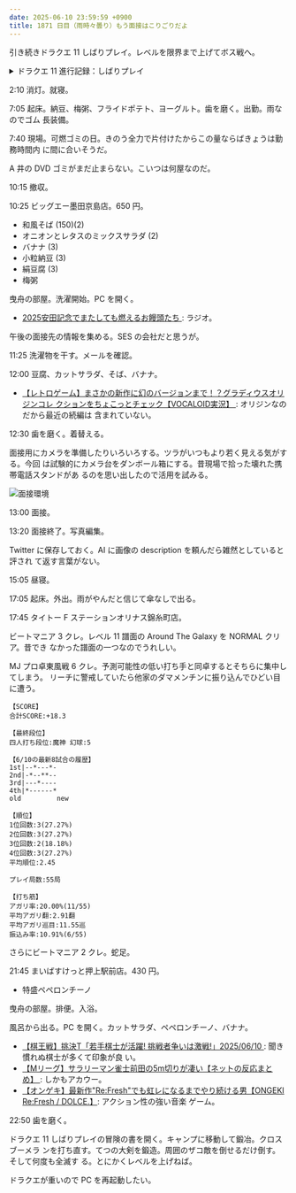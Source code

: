 ```yaml
---
date: 2025-06-10 23:59:59 +0900
title: 1871 日目（雨時々曇り）もう面接はこりごりだよ
---
```


引き続きドラクエ 11 しばりプレイ。レベルを限界まで上げてボス戦へ。

<details><summary>ドラクエ 11 進行記録：しばりプレイ</summary>
<p>デルカダール神殿ボス戦直前。どうやら浜辺のぐんたいガニが経験値稼ぎの最終門番らしい。
レベル 12 まで上げたところで経験値が入らなくなる。</p>

<p>イビルビースト戦。ねむりの花やスリープダガーがあてにならないことをようやく悟る。
敵側の打撃は脅威だが、ボミオスやバギが普通。MP が切れてくれるとありがたい。
何度か挑戦して、上やくそうを二人に持たせるのが良さそうなことに気づく。
粘っているとゾーンに入るので、そこでシャドウアタックを入れる。
一頭倒せばなんとかなる。</p>

<p>とっととホムラの里に行く。道中のドロルやスライムベスからは経験値が入らない。
里でクロスブーメランと錬金レシピを入手。前回から宝箱にうちなおしの宝珠が入っていることがあるが、使い所がきたようだ。</p>
</details>

2:10 消灯。就寝。

7:05 起床。納豆、梅粥、フライドポテト、ヨーグルト。歯を磨く。出勤。雨なのでゴム
長装備。

7:40 現場。可燃ゴミの日。きのう全力で片付けたからこの量ならばきょうは勤務時間内
に間に合いそうだ。

A 井の DVD ゴミがまだ止まらない。こいつは何屋なのだ。

10:15 撤収。

10:25 ビッグエー墨田京島店。650 円。

* 和風そば (150)(2)
* オニオンとレタスのミックスサラダ (2)
* バナナ (3)
* 小粒納豆 (3)
* 絹豆腐 (3)
* 梅粥

曳舟の部屋。洗濯開始。PC を開く。

* [2025安田記念でまたしても燃えるお饅頭たち
  ](https://www.youtube.com/watch?v=pTXvwgBGTu8): ラジオ。

午後の面接先の情報を集める。SES の会社だと思うが。

11:25 洗濯物を干す。メールを確認。

12:00 豆腐、カットサラダ、そば、バナナ。

* [【レトロゲーム】まさかの新作に幻のバージョンまで！？グラディウスオリジンコレ
  クションをちょこっとチェック【VOCALOID実況】
  ](https://www.youtube.com/watch?v=nhFnkJAtnGk): オリジンなのだから最近の続編は
  含まれていない。

12:30 歯を磨く。着替える。

面接用にカメラを準備したりいろいろする。ツラがいつもより若く見える気がする。今回
は試験的にカメラ台をダンボール箱にする。昔現場で拾った壊れた携帯電話スタンドがあ
るのを思い出したので活用を試みる。

![面接環境](https://pbs.twimg.com/media/GtDtNTmbIAACsph?format=jpg&name=small)

13:00 面接。

13:20 面接終了。写真編集。

Twitter に保存しておく。AI に画像の description を頼んだら雑然としていると評され
て返す言葉がない。

15:05 昼寝。

17:05 起床。外出。雨がやんだと信じて傘なしで出る。

17:45 タイトー F ステーションオリナス錦糸町店。

ビートマニア 3 クレ。レベル 11 譜面の Around The Galaxy を NORMAL クリア。昔でき
なかった譜面の一つなのでうれしい。

MJ プロ卓東風戦 6 クレ。予測可能性の低い打ち手と同卓するとそちらに集中してしまう。
リーチに警戒していたら他家のダマメンチンに振り込んでひどい目に遭う。

```raw
【SCORE】
合計SCORE:+18.3

【最終段位】
四人打ち段位:魔神 幻球:5

【6/10の最新8試合の履歴】
1st|--*---*-
2nd|-*--**--
3rd|---*----
4th|*------*
old         new

【順位】
1位回数:3(27.27%)
2位回数:3(27.27%)
3位回数:2(18.18%)
4位回数:3(27.27%)
平均順位:2.45

プレイ局数:55局

【打ち筋】
アガリ率:20.00%(11/55)
平均アガリ翻:2.91翻
平均アガリ巡目:11.55巡
振込み率:10.91%(6/55)
```

さらにビートマニア 2 クレ。蛇足。

21:45 まいばすけっと押上駅前店。430 円。

* 特盛ペペロンチーノ

曳舟の部屋。排便。入浴。

風呂から出る。PC を開く。カットサラダ、ペペロンチーノ、バナナ。

* [【棋王戦】挑決T「若手棋士が活躍! 挑戦者争いは激戦!」2025/06/10
  ](https://www.youtube.com/watch?v=Z6jTRhRJR20): 聞き慣れぬ棋士が多くて印象が良
  い。
* [【Mリーグ】サラリーマン雀士前田の5m切りが凄い【ネットの反応まとめ】
  ](https://www.youtube.com/watch?v=D4y7929fjSI): しかもアカウー。
* [【オンゲキ】最新作"Re:Fresh"でも虹レになるまでやり続ける男【ONGEKI Re:Fresh /
  DOLCE.】](https://www.youtube.com/watch?v=dTNPWbxJNJU): アクション性の強い音楽
  ゲーム。

22:50 歯を磨く。

ドラクエ 11 しばりプレイの冒険の書を開く。キャンプに移動して鍛冶。クロスブーメラ
ンを打ち直す。てつの大剣を鍛造。周囲のザコ敵を倒せるだけ倒す。そして何度も全滅す
る。とにかくレベルを上げねば。

ドラクエが重いので PC を再起動したい。
